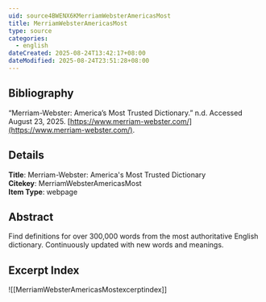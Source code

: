 ```yaml
---
uid: source4BWENX6KMerriamWebsterAmericasMost
title: MerriamWebsterAmericasMost
type: source
categories:
  - english
dateCreated: 2025-08-24T13:42:17+08:00
dateModified: 2025-08-24T23:51:28+08:00
---
```


## Bibliography
“Merriam-Webster: America’s Most Trusted Dictionary.” n.d. Accessed August 23, 2025. [https://www.merriam-webster.com/](https://www.merriam-webster.com/).

## Details
**Title**: Merriam-Webster: America's Most Trusted Dictionary  
**Citekey**: MerriamWebsterAmericasMost  
**Item Type**: webpage    

## Abstract
Find definitions for over 300,000 words from the most authoritative English dictionary. Continuously updated with new words and meanings.

## Excerpt Index
![[MerriamWebsterAmericasMostexcerptindex]]

